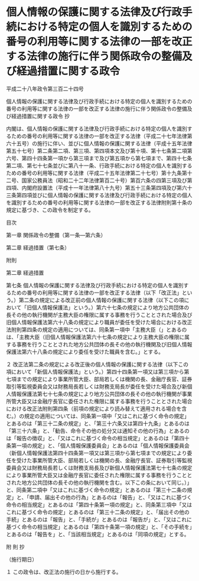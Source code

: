 # 個人情報の保護に関する法律及び行政手続における特定の個人を識別するための番号の利用等に関する法律の一部を改正する法律の施行に伴う関係政令の整備及び経過措置に関する政令

平成二十八年政令第三百二十四号

個人情報の保護に関する法律及び行政手続における特定の個人を識別するための番号の利用等に関する法律の一部を改正する法律の施行に伴う関係政令の整備及び経過措置に関する政令 抄

内閣は、個人情報の保護に関する法律及び行政手続における特定の個人を識別するための番号の利用等に関する法律の一部を改正する法律（平成二十七年法律第六十五号）の施行に伴い、並びに個人情報の保護に関する法律（平成十五年法律第五十七号）第二条第二項、第三項、第四項本文及び第十項、第十七条第二項第六号、第四十四条第一項から第三項まで及び第五項から第七項まで、第四十七条第二項、第七十七条並びに第八十一条、行政手続における特定の個人を識別するための番号の利用等に関する法律（平成二十五年法律第二十七号）第十九条第十二号、国家公務員法（昭和二十二年法律第百二十号）第百六条の四第三項及び第四項、内閣府設置法（平成十一年法律第八十九号）第五十三条第四項及び第六十三条第四項並びに個人情報の保護に関する法律及び行政手続における特定の個人を識別するための番号の利用等に関する法律の一部を改正する法律附則第十条の規定に基づき、この政令を制定する。

目次

第一章 関係政令の整備（第一条―第六条）

第二章 経過措置（第七条）

附則

第二章 経過措置

第七条 個人情報の保護に関する法律及び行政手続における特定の個人を識別するための番号の利用等に関する法律の一部を改正する法律（以下「改正法」という。）第二条の規定による改正前の個人情報の保護に関する法律（以下この項において「旧個人情報保護法」という。）第六十七条の規定により地方公共団体の長その他の執行機関が主務大臣の権限に属する事務を行うこととされた場合及び旧個人情報保護法第六十八条の規定により職員が委任を受けた場合における改正法附則第四条の規定の適用については、同条第一項中「主務大臣（」とあるのは、「主務大臣（旧個人情報保護法第六十七条の規定により主務大臣の権限に属する事務を行うこととされた地方公共団体の長その他の執行機関及び旧個人情報保護法第六十八条の規定により委任を受けた職員を含む。」とする。

２ 改正法第二条の規定による改正後の個人情報の保護に関する法律（以下この項において「新個人情報保護法」という。）第四十四条第一項又は第三項から第七項までの規定により事業所管大臣、部局若しくは機関の長、金融庁長官、証券取引等監視委員会又は財務局長若しくは財務支局長が委任を受けた場合及び新個人情報保護法第七十七条の規定により地方公共団体の長その他の執行機関が事業所管大臣又は金融庁長官に委任された権限に属する事務を行うこととされた場合における改正法附則第四条（前項の規定により読み替えて適用される場合を含む。）の規定の適用については、同条第一項中「又はこれに基づく命令の規定」とあるのは「第三十二条の規定」と、「第三十六条又は第四十九条」とあるのは「第三十六条」と、「勧告、命令その他の処分又は通知その他の行為」とあるのは「報告の徴収」と、「又はこれに基づく命令の相当規定」とあるのは「第四十条第一項の規定」と、「個人情報保護委員会」とあるのは「個人情報保護委員会（新個人情報保護法第四十四条第一項又は第三項から第七項までの規定により委任を受けた事業所管大臣、部局若しくは機関の長、金融庁長官、証券取引等監視委員会又は財務局長若しくは財務支局長及び新個人情報保護法第七十七条の規定により事業所管大臣又は金融庁長官に委任された権限に属する事務を行うこととされた地方公共団体の長その他の執行機関を含む。以下この条において同じ。）」と、同条第二項中「又はこれに基づく命令の規定」とあるのは「第三十二条の規定」と、「申請、届出その他の行為」とあるのは「報告」と、「又はこれに基づく命令の相当規定」とあるのは「第四十条第一項の規定」と、同条第三項中「又はこれに基づく命令の規定」とあるのは「第三十二条の規定」と、「届出その他の手続」とあるのは「報告」と、「手続が」とあるのは「報告が」と、「又はこれに基づく命令の相当規定」とあるのは「第四十条第一項の規定」と、「その手続を」とあるのは「報告を」と、「当該相当規定」とあるのは「同項の規定」とする。

附 則 抄

（施行期日）

１ この政令は、改正法の施行の日から施行する。
